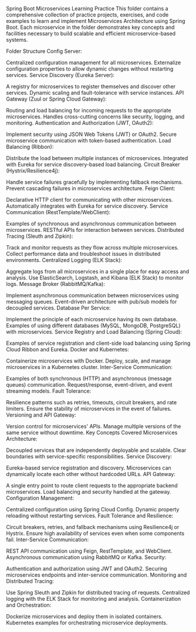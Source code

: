Spring Boot Microservices Learning Practice
This folder contains a comprehensive collection of practice projects, exercises, and code examples to learn and implement Microservices Architecture using Spring Boot. Each microservice in the folder demonstrates key concepts and facilities necessary to build scalable and efficient microservice-based systems.

Folder Structure
Config Server:

Centralized configuration management for all microservices.
Externalize configuration properties to allow dynamic changes without restarting services.
Service Discovery (Eureka Server):

A registry for microservices to register themselves and discover other services.
Dynamic scaling and fault-tolerance with service instances.
API Gateway (Zuul or Spring Cloud Gateway):

Routing and load balancing for incoming requests to the appropriate microservices.
Handles cross-cutting concerns like security, logging, and monitoring.
Authentication and Authorization (JWT, OAuth2):

Implement security using JSON Web Tokens (JWT) or OAuth2.
Secure microservice communication with token-based authentication.
Load Balancing (Ribbon):

Distribute the load between multiple instances of microservices.
Integrated with Eureka for service discovery-based load balancing.
Circuit Breaker (Hystrix/Resilience4j):

Handle service failures gracefully by implementing fallback mechanisms.
Prevent cascading failures in microservices architecture.
Feign Client:

Declarative HTTP client for communicating with other microservices.
Automatically integrates with Eureka for service discovery.
Service Communication (RestTemplate/WebClient):

Examples of synchronous and asynchronous communication between microservices.
RESTful APIs for interaction between services.
Distributed Tracing (Sleuth and Zipkin):

Track and monitor requests as they flow across multiple microservices.
Collect performance data and troubleshoot issues in distributed environments.
Centralized Logging (ELK Stack):

Aggregate logs from all microservices in a single place for easy access and analysis.
Use ElasticSearch, Logstash, and Kibana (ELK Stack) to monitor logs.
Message Broker (RabbitMQ/Kafka):

Implement asynchronous communication between microservices using messaging queues.
Event-driven architecture with pub/sub models for decoupled services.
Database Per Service:

Implement the principle of each microservice having its own database.
Examples of using different databases (MySQL, MongoDB, PostgreSQL) with microservices.
Service Registry and Load Balancing (Spring Cloud):

Examples of service registration and client-side load balancing using Spring Cloud Ribbon and Eureka.
Docker and Kubernetes:

Containerize microservices with Docker.
Deploy, scale, and manage microservices in a Kubernetes cluster.
Inter-Service Communication:

Examples of both synchronous (HTTP) and asynchronous (message queues) communication.
Request/response, event-driven, and event streaming models.
Fault Tolerance:

Resilience patterns such as retries, timeouts, circuit breakers, and rate limiters.
Ensure the stability of microservices in the event of failures.
Versioning and API Gateway:

Version control for microservices' APIs.
Manage multiple versions of the same service without downtime.
Key Concepts Covered
Microservices Architecture:

Decoupled services that are independently deployable and scalable.
Clear boundaries with service-specific responsibilities.
Service Discovery:

Eureka-based service registration and discovery.
Microservices can dynamically locate each other without hardcoded URLs.
API Gateway:

A single entry point to route client requests to the appropriate backend microservices.
Load balancing and security handled at the gateway.
Configuration Management:

Centralized configuration using Spring Cloud Config.
Dynamic property reloading without restarting services.
Fault Tolerance and Resilience:

Circuit breakers, retries, and fallback mechanisms using Resilience4j or Hystrix.
Ensure high availability of services even when some components fail.
Inter-Service Communication:

REST API communication using Feign, RestTemplate, and WebClient.
Asynchronous communication using RabbitMQ or Kafka.
Security:

Authentication and authorization using JWT and OAuth2.
Securing microservices endpoints and inter-service communication.
Monitoring and Distributed Tracing:

Use Spring Sleuth and Zipkin for distributed tracing of requests.
Centralized logging with the ELK Stack for monitoring and analysis.
Containerization and Orchestration:

Dockerize microservices and deploy them in isolated containers.
Kubernetes examples for orchestrating microservice deployments.
